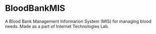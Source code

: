 # BloodBankMIS
A Blood Bank Management Informarion System (MIS) for managing blood needs. Made as a part of Internet Technologies Lab.

